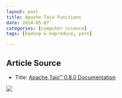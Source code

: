 ```yaml
---
layout: post
title: Apache Tajo Functions
date: 2014-05-07
categories: [computer science]
tags: [hadoop & mapreduce, yarn]

---
```


## Article Source
* Title: [Apache Tajo™ 0.8.0 Documentation](http://tajo.apache.org/docs/0.8.0/functions.html)

[![](http://sungsoo.github.com/images/tajo-documentation.png)](http://sungsoo.github.com/images/tajo-documentation.png)

